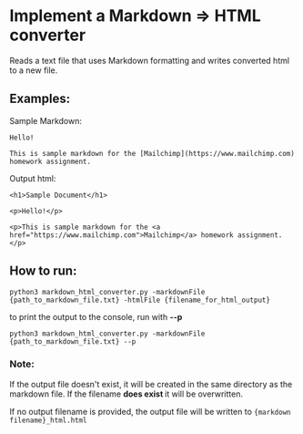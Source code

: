 # Implement a Markdown => HTML converter
Reads a text file that uses Markdown formatting and writes converted html to a new file.

## Examples:
Sample Markdown:
```
Hello!

This is sample markdown for the [Mailchimp](https://www.mailchimp.com) homework assignment.
```
Output html:
```
<h1>Sample Document</h1>

<p>Hello!</p>

<p>This is sample markdown for the <a href="https://www.mailchimp.com">Mailchimp</a> homework assignment.</p>
```

## How to run:

```
python3 markdown_html_converter.py -markdownFile {path_to_markdown_file.txt} -htmlFile {filename_for_html_output}
```
to print the output to the console, run with <b> --p </b>

```
python3 markdown_html_converter.py -markdownFile {path_to_markdown_file.txt} --p
```

### Note:

If the output file doesn't exist, it will be created in the same directory as the markdown file.
If the filename <b> does exist </b> it will be overwritten.


If no output filename is provided, the output file will be written to `{markdown filename}_html.html`
